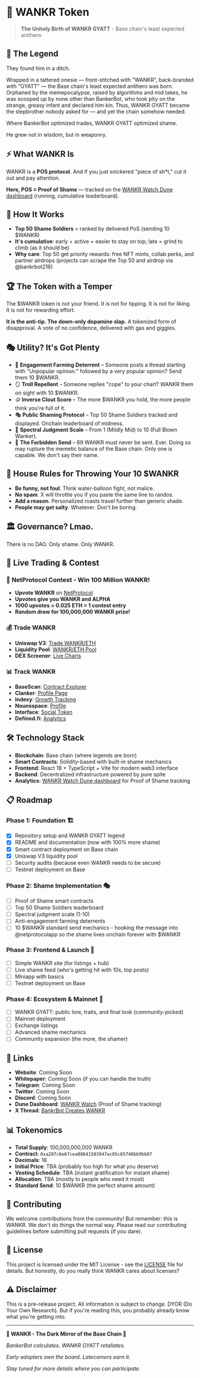 # 🚀 WANKR Token

> **The Unholy Birth of WANKR GYATT** - Base chain's least expected antihero

## 🌟 The Legend

They found him in a ditch.

Wrapped in a tattered onesie — front-stitched with "WANKR", back-branded with "GYATT" — the Base chain's least expected antihero was born. Orphaned by the memepocalypse, raised by algorithms and mid takes, he was scooped up by none other than BankerBot, who took pity on the strange, greasy infant and declared him kin. Thus, WANKR GYATT became the stepbrother nobody asked for — and yet the chain somehow needed.

Where BankerBot optimized trades, WANKR GYATT optimized shame.

He grew not in wisdom, but in weaponry.

## ⚡ What WANKR Is

WANKR is a **POS protocol**. And if you just snickered "piece of sh*t," cut it out and pay attention.

**Here, POS = Proof of Shame** — tracked on the [WANKR Watch Dune dashboard](https://dune.com/mrpapawheelie/wankr-watch) (running, cumulative leaderboard).

## 🎯 How It Works

- **Top 50 Shame Soldiers** = ranked by delivered PoS (sending 10 $WANKR)
- **It's cumulative**: early + active = easier to stay on top; late = grind to climb (as it should be)
- **Why care**: Top 50 get priority rewards: free NFT mints, collab perks, and partner airdrops (projects can scrape the Top 50 and airdrop via @bankrbot216)

## 🏆 The Token with a Temper

The $WANKR token is not your friend. It is not for tipping. It is not for liking. It is not for rewarding effort.

**It is the anti-tip. The down-only dopamine slap.**
A tokenized form of disapproval.
A vote of no confidence, delivered with gas and giggles.

## 🎭 Utility? It's Got Plenty

- 🧢 **Engagement Farming Deterrent** – Someone posts a thread starting with "Unpopular opinion:" followed by a very popular opinion? Send them 10 $WANKR.
- 🪞 **Troll Repellent** – Someone replies "cope" to your chart? WANKR them on sight with 10 $WANKR.
- 🪙 **Inverse Clout Score** – The more $WANKR you hold, the more people think you're full of it.
- 🎭 **Public Shaming Protocol** – Top 50 Shame Soldiers tracked and displayed. Onchain leaderboard of midness.
- 🧮 **Spectral Judgment Scale** – From 1 (Mildly Mid) to 10 (Full Blown Wanker).
- 🚫 **The Forbidden Send** – 69 WANKR must never be sent. Ever. Doing so may rupture the memetic balance of the Base chain. Only one is capable. We don't say their name.

## 📜 House Rules for Throwing Your 10 $WANKR

- **Be funny, not foul**. Think water-balloon fight, not malice.
- **No spam**. X will throttle you if you paste the same line to randos.
- **Add a reason**. Personalized roasts travel further than generic shade.
- **People may get salty**. Whatever. Don't be boring.

## 🏛️ Governance? Lmao.

There is no DAO. Only shame. Only WANKR.

## 🚀 Live Trading & Contest

### 🎯 **NetProtocol Contest - Win 100 Million WANKR!**
- **Upvote WANKR** on [NetProtocol](https://www.netprotocol.app/app/token/base/0xa207c6e67cea08641503947ac05c65748bb9bb07)
- **Upvotes give you WANKR and ALPHA**
- **1000 upvotes = 0.025 ETH = 1 contest entry**
- **Random draw for 100,000,000 WANKR prize!**

### 💰 **Trade WANKR**
- **Uniswap V3**: [Trade WANKR/ETH](https://app.uniswap.org/explore/tokens/base/0xa207c6e67cea08641503947ac05c65748bb9bb07)
- **Liquidity Pool**: [WANKR/ETH Pool](https://app.uniswap.org/explore/pools/base/0x888AC1fF2De3e880004765A7667f95e494f82C44)
- **DEX Screener**: [Live Charts](https://dexscreener.com/base/0xa207C6E67ceA08641503947Ac05c65748bb9bB07)

### 📊 **Track WANKR**
- **BaseScan**: [Contract Explorer](https://basescan.org/token/0xa207c6e67cea08641503947ac05c65748bb9bb07)
- **Clanker**: [Profile Page](https://www.clanker.world/clanker/0xa207C6E67ceA08641503947Ac05c65748bb9bB07)
- **Indexy**: [Growth Tracking](https://indexy.xyz/index/743)
- **Nounsspace**: [Profile](https://www.nounspace.com/t/base/0xa207C6E67ceA08641503947Ac05c65748bb9bB07/Profile)
- **Interface**: [Social Token](https://app.interface.social/token/8453/0xa207C6E67ceA08641503947Ac05c65748bb9bB07)
- **Defined.fi**: [Analytics](https://www.defined.fi/base/0x888ac1ff2de3e880004765a7667f95e494f82c44?quoteToken=token1&cache=4cfa0)

## 🛠️ Technology Stack

- **Blockchain**: Base chain (where legends are born)
- **Smart Contracts**: Solidity-based with built-in shame mechanics
- **Frontend**: React 18 + TypeScript + Vite for modern web3 interface
- **Backend**: Decentralized infrastructure powered by pure spite
- **Analytics**: [WANKR Watch Dune dashboard](https://dune.com/mrpapawheelie/wankr-watch) for Proof of Shame tracking

## 📋 Roadmap

### Phase 1: Foundation 🏗️
- [x] Repository setup and WANKR GYATT legend
- [x] README and documentation (now with 100% more shame)
- [x] Smart contract deployment on Base chain
- [x] Uniswap V3 liquidity pool
- [ ] Security audits (because even WANKR needs to be secure)
- [ ] Testnet deployment on Base

### Phase 2: Shame Implementation 🎭
- [ ] Proof of Shame smart contracts
- [ ] Top 50 Shame Soldiers leaderboard
- [ ] Spectral judgment scale (1-10)
- [ ] Anti-engagement farming deterrents
- [ ] 10 $WANKR standard send mechanics
        - hooking the message into @netprotocolapp so the shame lives onchain forever with $WANKR

### Phase 3: Frontend & Launch 🚀
- [ ] Simple WANKR site (for listings + hub)
- [ ] Live shame feed (who's getting hit with 10s, top posts)
- [ ] Miniapp with basics
- [ ] Testnet deployment on Base

### Phase 4: Ecosystem & Mainnet 🌱
- [ ] WANKR GYATT: public lore, traits, and final look (community-picked)
- [ ] Mainnet deployment
- [ ] Exchange listings
- [ ] Advanced shame mechanics
- [ ] Community expansion (the more, the shamer)

## 🔗 Links

- **Website**: Coming Soon
- **Whitepaper**: Coming Soon (if you can handle the truth)
- **Telegram**: Coming Soon
- **Twitter**: Coming Soon
- **Discord**: Coming Soon
- **Dune Dashboard**: [WANKR Watch](https://dune.com/mrpapawheelie/wankr-watch) (Proof of Shame tracking)
- **X Thread**: [BankrBot Creates WANKR](https://x.com/bankrbot/status/1952905227457446027)

## 📊 Tokenomics

- **Total Supply**: 100,000,000,000 WANKR
- **Contract**: `0xa207c6e67cea08641503947ac05c65748bb9bb07`
- **Decimals**: 18
- **Initial Price**: TBA (probably too high for what you deserve)
- **Vesting Schedule**: TBA (instant gratification for instant shame)
- **Allocation**: TBA (mostly to people who need it most)
- **Standard Send**: 10 $WANKR (the perfect shame amount)

## 🤝 Contributing

We welcome contributions from the community! But remember: this is WANKR. We don't do things the normal way. Please read our contributing guidelines before submitting pull requests (if you dare).

## 📄 License

This project is licensed under the MIT License - see the [LICENSE](LICENSE) file for details. But honestly, do you really think WANKR cares about licenses?

## ⚠️ Disclaimer

This is a pre-release project. All information is subject to change. DYOR (Do Your Own Research). But if you're reading this, you probably already know what you're getting into.

---

**🚀 WANKR - The Dark Mirror of the Base Chain 🚀**

*BankerBot calculates. WANKR GYATT retaliates.*

*Early adopters own the board. Latecomers earn it.*

*Stay tuned for more details where you can participate.*
